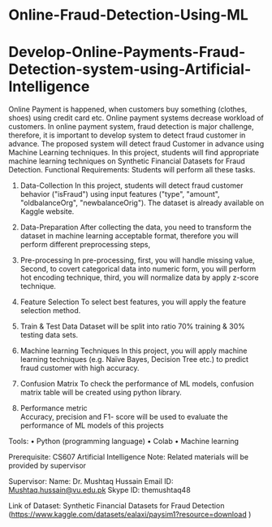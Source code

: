 # Online-Fraud-Detection-Using-ML
# Develop-Online-Payments-Fraud-Detection-system-using-Artificial-Intelligence
Online Payment is happened, when customers buy something (clothes, shoes) using credit card etc. Online payment systems decrease workload of customers. In online payment system, fraud detection is major challenge, therefore, it is important to develop system to detect fraud customer in advance. The proposed system will detect fraud Customer in advance using Machine Learning techniques.  In this project, students will find appropriate machine learning techniques on Synthetic Financial Datasets for Fraud Detection. 
Functional Requirements:
Students will perform all these tasks.
1.	Data-Collection 
 In this project, students will detect fraud customer behavior ("isFraud") using input features ("type", "amount", "oldbalanceOrg", "newbalanceOrig"). The dataset is already available on Kaggle website. 
2.	Data-Preparation 
After collecting the data, you need to transform the dataset in machine learning acceptable format, therefore you will perform different preprocessing steps,

3.	Pre-processing 
In pre-processing, first, you will handle missing value, Second, to covert categorical data into numeric form, you will perform hot encoding technique, third, you will normalize data by apply z-score technique. 
4.	Feature Selection 
To select best features, you will apply the feature selection method.
5.	Train & Test Data 
Dataset will be split into ratio 70% training & 30% testing data sets.
6.	Machine learning Techniques 
 In this project, you will apply machine learning techniques (e.g. Naïve Bayes, Decision Tree etc.) to predict fraud customer with high accuracy. 

7.	Confusion Matrix 
To check the performance of ML models, confusion matrix table will be created using python library.
8. Performance metric  
Accuracy, precision and F1- score will be used to evaluate the performance of ML models of this projects
 
Tools: 
•	Python (programming language) 
•	Colab
•	Machine learning 

Prerequisite: 
CS607 Artificial Intelligence
Note: Related materials will be provided by supervisor  

Supervisor: 
Name:  Dr.  Mushtaq Hussain 
Email ID: Mushtaq.hussain@vu.edu.pk 
Skype ID: themushtaq48


Link of Dataset:
Synthetic Financial Datasets for Fraud Detection (https://www.kaggle.com/datasets/ealaxi/paysim1?resource=download )

